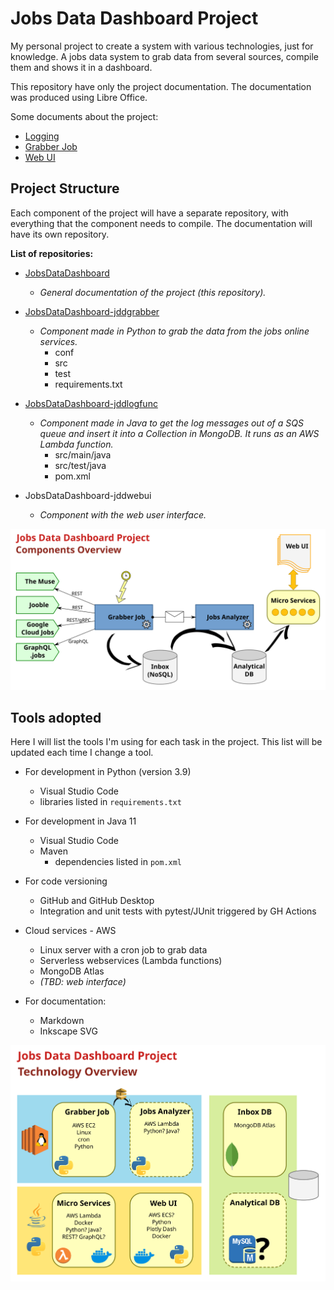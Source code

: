 # Jobs Data Dashboard Project

My personal project to create a system with various technologies, just for knowledge.
A jobs data system to grab data from several sources, compile them and shows it in a dashboard.

This repository have only the project documentation.
The documentation was produced using Libre Office.

Some documents about the project:
* [Logging](doc/Logging.md)
* [Grabber Job](doc/GrabberJob.md)
* [Web UI](doc/WebUI.md)

## Project Structure

Each component of the project will have a separate repository, with everything that the component needs to compile.
The documentation will have its own repository.

**List of repositories:**

- [JobsDataDashboard](https://github.com/itamarc/JobsDataDashboard)
  - *General documentation of the project (this repository).*

- [JobsDataDashboard-jddgrabber](https://github.com/itamarc/JobsDataDashboard-jddgrabber)
  - *Component made in Python to grab the data from the jobs online services.*
    - conf
    - src
    - test
    - requirements.txt

- [JobsDataDashboard-jddlogfunc](https://github.com/itamarc/JobsDataDashboard-jddlogfunc)
  - *Component made in Java to get the log messages out of a SQS queue and insert it into a Collection in MongoDB.*
    *It runs as an AWS Lambda function.*
    - src/main/java
    - src/test/java
    - pom.xml

- JobsDataDashboard-jddwebui
  - *Component with the web user interface.*

![Components overview diagram](doc/JDD-ComponentsOverview.svg "Components overview")

## Tools adopted

Here I will list the tools I'm using for each task in the project.
This list will be updated each time I change a tool.

* For development in Python (version 3.9)
  - Visual Studio Code
  - libraries listed in `requirements.txt`

* For development in Java 11
  - Visual Studio Code
  - Maven
    - dependencies listed in `pom.xml`

* For code versioning
  - GitHub and GitHub Desktop
  - Integration and unit tests with pytest/JUnit triggered by GH Actions

* Cloud services - AWS
  - Linux server with a cron job to grab data
  - Serverless webservices (Lambda functions)
  - MongoDB Atlas
  - *(TBD: web interface)*

* For documentation:

  - Markdown
  - Inkscape SVG

![Technology overview diagram](doc/JDD-TechnologyOverview.svg "Technology overview")
